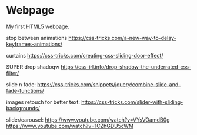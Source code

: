 # Webpage
My first HTML5 webpage.

stop between animations
https://css-tricks.com/a-new-way-to-delay-keyframes-animations/

curtains
https://css-tricks.com/creating-css-sliding-door-effect/

SUPER  drop shadoqw
https://css-irl.info/drop-shadow-the-underrated-css-filter/

slide n fade:
https://css-tricks.com/snippets/jquery/combine-slide-and-fade-functions/

images retouch for better text:
https://css-tricks.com/slider-with-sliding-backgrounds/

slider/carousel:
https://www.youtube.com/watch?v=VYsVOamdB0g
https://www.youtube.com/watch?v=1CZhGDU5cWM
